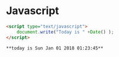 Javascript
==========


```html
<script type="text/javascript">
    document.write("Today is " +Date() );
</script>
```

    **today is Sun Jan 01 2018 01:23:45**
  

